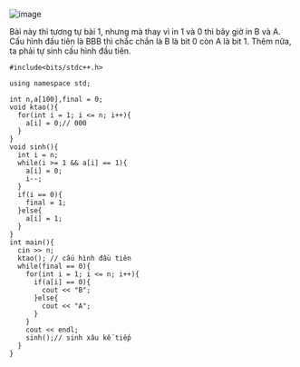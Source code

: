 ![image](https://github.com/user-attachments/assets/bc7e85e7-d640-4ae2-8caa-af61a84f53b5)

Bài này thì tương tự bài 1, nhưng mà thay vì in 1 và 0 thì bây giờ in B và A. Cấu hình đấu tiên là BBB thì chắc chắn là B là bit 0 còn A là bit 1.
Thêm nữa, ta phải tự sinh cấu hình đầu tiên.

```
#include<bits/stdc++.h>

using namespace std;

int n,a[100],final = 0;
void ktao(){
  for(int i = 1; i <= n; i++){
    a[i] = 0;// 000
  }
}
void sinh(){
  int i = n;
  while(i >= 1 && a[i] == 1){
    a[i] = 0;
    i--;
  }
  if(i == 0){
    final = 1;
  }else{
    a[i] = 1;
  }
}
int main(){
  cin >> n;
  ktao(); // cấu hình đầu tiên
  while(final == 0){
    for(int i = 1; i <= n; i++){
      if(a[i] == 0){
        cout << "B";
      }else{
        cout << "A";
      }
    }
    cout << endl;
    sinh();// sinh xâu kế tiếp
  }
}
```
